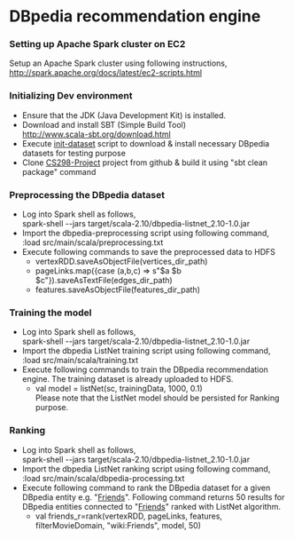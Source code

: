 # DBpedia recommendation engine

### Setting up Apache Spark cluster on EC2
Setup an Apache Spark cluster using following instructions,
http://spark.apache.org/docs/latest/ec2-scripts.html

### Initializing Dev environment
* Ensure that the JDK (Java Development Kit) is installed.
* Download and install SBT (Simple Build Tool)  
http://www.scala-sbt.org/download.html
* Execute [init-dataset] script to download & install necessary DBpedia datasets for testing purpose
* Clone [CS298-Project] project from github & build it using "sbt clean package" command

### Preprocessing the DBpedia dataset

* Log into Spark shell as follows,  
  spark-shell --jars target/scala-2.10/dbpedia-listnet_2.10-1.0.jar
* Import the dbpedia-preprocessing script using following command,  
  :load src/main/scala/preprocessing.txt
* Execute following commands to save the preprocessed data to HDFS  
  * vertexRDD.saveAsObjectFile(vertices_dir_path)  
  * pageLinks.map({case (a,b,c) => s"$a $b $c"}).saveAsTextFile(edges_dir_path)
  * features.saveAsObjectFile(features_dir_path)  

### Training the model

* Log into Spark shell as follows,  
  spark-shell --jars target/scala-2.10/dbpedia-listnet_2.10-1.0.jar
* Import the dbpedia ListNet training script using following command,  
  :load src/main/scala/training.txt
* Execute following commands to train the DBpedia recommendation engine. The training dataset is already uploaded to HDFS.
    * val model = listNet(sc, trainingData, 1000, 0.1)   
    Please note that the ListNet model should be persisted for Ranking purpose.

### Ranking
* Log into Spark shell as follows,  
  spark-shell --jars target/scala-2.10/dbpedia-listnet_2.10-1.0.jar
* Import the dbpedia ListNet ranking script using following command,  
  :load src/main/scala/dbpedia-processing.txt
* Execute following command to rank the DBpedia dataset for a given DBpedia entity e.g. "[Friends]". Following command returns 50 results for DBpedia entities connected to "[Friends]" ranked with ListNet algorithm.
    * val friends_r=rank(vertexRDD, pageLinks, features, filterMovieDomain, "wiki:Friends", model, 50)

[CS298-Project]: https://github.com/kulkarnism/CS298-Project
[init-dataset]: https://github.com/kulkarnism/CS298-Project/blob/master/init-dataset
[Friends]: http://dbpedia.org/page/Friends
